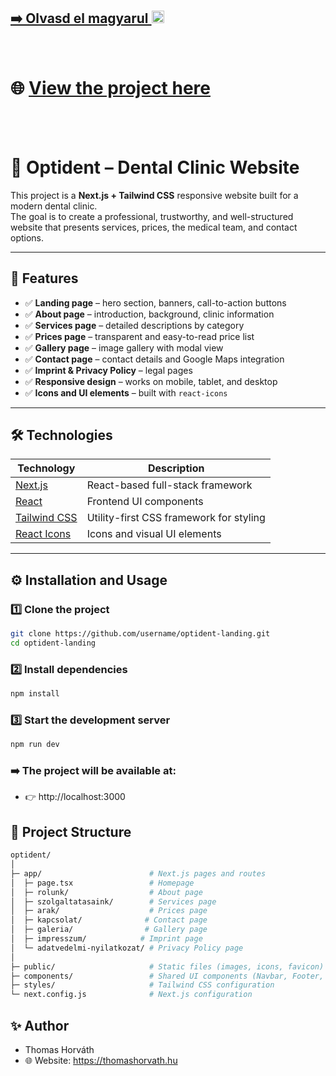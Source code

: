 ## [➡️ Olvasd el magyarul <img src="https://flagcdn.com/w20/hu.png" width="20"/> ](./README.hu.md)
<br>

# 🌐 [View the project here](opti-dent.vercel.app) 
<br>
<br>


# 🦷 Optident – Dental Clinic Website

This project is a **Next.js + Tailwind CSS** responsive website built for a modern dental clinic.  
The goal is to create a professional, trustworthy, and well-structured website that presents services, prices, the medical team, and contact options.

---

## 📸 Features

- ✅ **Landing page** – hero section, banners, call-to-action buttons  
- ✅ **About page** – introduction, background, clinic information  
- ✅ **Services page** – detailed descriptions by category  
- ✅ **Prices page** – transparent and easy-to-read price list  
- ✅ **Gallery page** – image gallery with modal view  
- ✅ **Contact page** – contact details and Google Maps integration  
- ✅ **Imprint & Privacy Policy** – legal pages  
- ✅ **Responsive design** – works on mobile, tablet, and desktop  
- ✅ **Icons and UI elements** – built with `react-icons`

---

## 🛠️ Technologies

| Technology | Description |
|------------|-------------|
| [Next.js](https://nextjs.org/) | React-based full-stack framework |
| [React](https://react.dev/) | Frontend UI components |
| [Tailwind CSS](https://tailwindcss.com/) | Utility-first CSS framework for styling |
| [React Icons](https://react-icons.github.io/react-icons/) | Icons and visual UI elements |

---

## ⚙️ Installation and Usage

### 1️⃣ Clone the project

```bash
git clone https://github.com/username/optident-landing.git
cd optident-landing
```

### 2️⃣ Install dependencies

```bash
npm install
```

### 3️⃣ Start the development server

```bash
npm run dev
```

### ➡️ The project will be available at:
- 👉 http://localhost:3000


## 📁 Project Structure

``` bash
optident/
│
├─ app/                        # Next.js pages and routes
│  ├─ page.tsx                 # Homepage
│  ├─ rolunk/                  # About page
│  ├─ szolgaltatasaink/        # Services page
│  ├─ arak/                    # Prices page
│  ├─ kapcsolat/              # Contact page
│  ├─ galeria/                # Gallery page
│  ├─ impresszum/            # Imprint page
│  └─ adatvedelmi-nyilatkozat/ # Privacy Policy page
│
├─ public/                     # Static files (images, icons, favicon)
├─ components/                 # Shared UI components (Navbar, Footer, etc.)
├─ styles/                     # Tailwind CSS configuration
└─ next.config.js              # Next.js configuration
```

## ✨ Author
- Thomas Horváth
- 🌐 Website: https://thomashorvath.hu